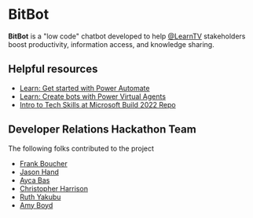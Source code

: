 # BitBot
**BitBot** is a "low code" chatbot developed to help [@LearnTV](https://twitter.com/learntv) stakeholders boost productivity, information access, and knowledge sharing.

## Helpful resources

- [Learn: Get started with Power Automate](https://docs.microsoft.com/en-us/learn/modules/get-started-flows/)
- [Learn: Create bots with Power Virtual Agents](https://docs.microsoft.com/en-us/learn/paths/work-power-virtual-agents/)
- [Intro to Tech Skills at Microsoft Build 2022 Repo](https://github.com/microsoft/AcademicContent/tree/main/microsoft-conferences/2022/Build)

## Developer Relations Hackathon Team

The following folks contributed to the project

- [Frank Boucher](https://twitter.com/fboucher)
- [Jason Hand](https://twitter.com/jasonhand)
- [Ayca Bas](https://twitter.com/aycabs/)
- [Christopher Harrison](https://twitter.com/geektrainer)
- [Ruth Yakubu](https://twitter.com/ruthieyakubu)
- [Amy Boyd](https://twitter.com/AmyKateNicho)
